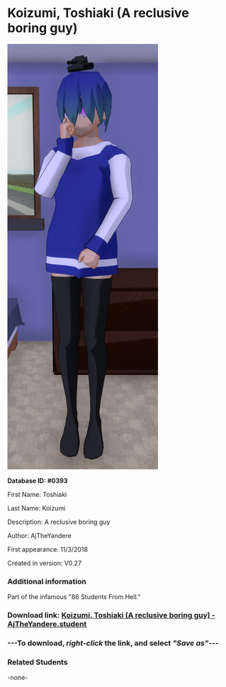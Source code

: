 # Koizumi, Toshiaki (A reclusive boring guy)

<img src="../../Files/Images/Koizumi, Toshiaki (A reclusive boring guy).png" title="Koizumi, Toshiaki (A reclusive boring guy) - AjTheYandere">

**Database ID: #0393**

First Name: Toshiaki

Last Name: Koizumi

Description: A reclusive boring guy

Author: AjTheYandere

First appearance: 11/3/2018

Created in version: V0.27

### Additional information

Part of the infamous "86 Students From Hell."

### Download link: <a href="https://raw.githubusercontent.com/Arbiter1223/Daigaku-Gurashi-Custom-Students/master/Files/Student%20Files/Koizumi%2C%20Toshiaki%20(A%20reclusive%20boring%20guy)%20-%20AjTheYandere.student">Koizumi, Toshiaki (A reclusive boring guy) - AjTheYandere.student</a>

### ---**To download, _right-click_ the link, and select _"Save as"_**---

### Related Students

-none-
